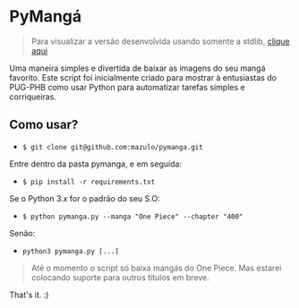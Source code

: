 # PyMangá

> Para visualizar a versão desenvolvida usando somente a stdlib, [clique aqui](https://github.com/mazulo/pymanga/tree/dev)

Uma maneira simples e divertida de baixar as imagens do seu mangá favorito.
Este script foi inicialmente criado para mostrar à entusiastas do PUG-PHB como usar Python para automatizar tarefas simples e corriqueiras.

## Como usar?

- `$ git clone git@github.com:mazulo/pymanga.git`

Entre dentro da pasta pymanga, e em seguida:
- `$ pip install -r requirements.txt`

Se o Python 3.x for o padrão do seu S.O:
- `$ python pymanga.py --manga "One Piece" --chapter "400"`

Senão:
- `python3 pymanga.py [...]`

> Até o momento o script só baixa mangás do One Piece. Mas estarei colocando suporte para outros títulos em breve.

That's it. :)

